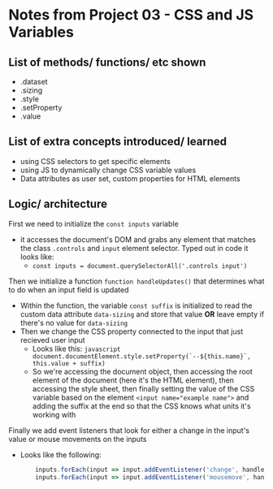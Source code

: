 # Notes from Project 03 - CSS and JS Variables

## List of methods/ functions/ etc shown

- .dataset
- .sizing
- .style
- .setProperty
- .value

## List of extra concepts introduced/ learned

- using CSS selectors to get specific elements
- using JS to dynamically change CSS variable values
- Data attributes as user set, custom properties for HTML elements

## Logic/ architecture

First we need to initialize the `const inputs` variable

- it accesses the document's DOM and grabs any element that matches the class `.controls` and `input` element selector. Typed out in code it looks like:
    - `const inputs = document.querySelectorAll('.controls input')`

Then we initialize a function `function handleUpdates()` that determines what to do when an input field is updated

- Within the function, the variable `const suffix` is initialized to read the custom data attribute `data-sizing` and store that value **OR** leave empty if there's no value for `data-sizing`
- Then we change the CSS property connected to the input that just recieved user input
    - Looks like this: 
        ```javascript document.documentElement.style.setProperty(`--${this.name}`, this.value + suffix)```
    - So we're accessing the document object, then accessing the root element of the document (here it's the HTML element), then accessing the style sheet, then finally setting the value of the CSS variable based on the element `<input name="example name">` and adding the suffix at the end so that the CSS knows what units it's working with

Finally we add event listeners that look for either a change in the input's value or mouse movements on the inputs

- Looks like the following:

    ```javascript
        inputs.forEach(input => input.addEventListener('change', handleUpdate));
        inputs.forEach(input => input.addEventListener('mousemove', handleUpdate));
    ```